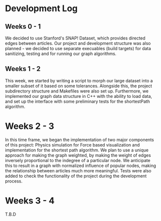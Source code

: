 # Development Log

## Weeks 0 - 1

We decided to use Stanford's SNAP! Dataset, which provides directed edges between articles. Our project and development structure was also planned - we decided to use separate execuables (build targets) for data sanitizing, testing and for running our graph algorithms. 

## Weeks 1 - 2

This week, we started by writing a script to morph our large dataset into a smaller subset of it based on some tolerances. 
Alongside this, the project subdirectory structure and Makefiles were also set up.
Furthermore, we implemented our graph data structure in C++ with the ability to load data, and set up the interface with some preliminary tests for the shortestPath algorithm.

# Weeks 2 - 3

In this time frame, we began the implementation of two major components of this project: Physics simulation for Force based visualization and implementation for the shortest path algorithm. We plan to use a unique approach for making the graph weighted, by making the weight of edges inversely proportional to the indegree of a particular node. We anticipate this to result in a graph with normalized influence of popular nodes, making the relationship between articles much more meaningful. Tests were also added to check the functionality of the project during the development process.

# Weeks 3 - 4 

T.B.D